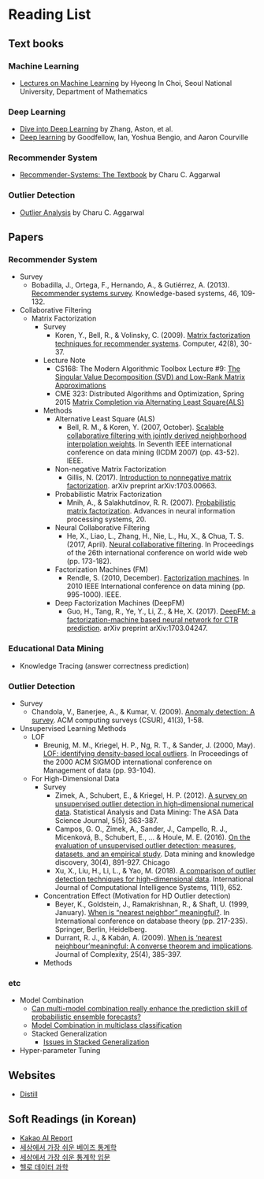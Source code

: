 # Reading List

## Text books
### Machine Learning
- [Lectures on Machine Learning](http://www.math.snu.ac.kr/~hichoi/machinelearning/index.html) by Hyeong In Choi, Seoul National University, Department of Mathematics

### Deep Learning
- [Dive into Deep Learning](https://d2l.ai/) by Zhang, Aston, et al.
- [Deep learning](https://www.deeplearningbook.org/front_matter.pdf) by Goodfellow, Ian, Yoshua Bengio, and Aaron Courville

### Recommender System
- [Recommender-Systems: The Textbook](https://d1wqtxts1xzle7.cloudfront.net/63186644/2016_Book_RecommenderSystems20200503-102501-wsddcn-with-cover-page-v2.pdf?Expires=1646156544&Signature=CcG3hMtXlo5DVbWh6byEceCXyi0E0cuUlp2XI5q4q1BoVW8DmUY75NnNvf1WVfQAO7wS8YhiGeF2VW5hRiXLPNd2oUFv8ygBTdU9IOxcGjvwgvLzGolGNtMjzadXeYtdWnQI9eEZvMFpcv3tTq4aMuMhEzMJtBLwe3GUCf-JP1yIreto2l3bO5KniB0EKkHi4CAgOgTRw7Rdh1YF3sWiD~ymU5-rKx42wH1HvLq7vg9jtL73s9sClk-L1aFXb5ktMmZmFUX3awRgaMMT7XEK6L2mbpUMnEDcbpWPGq7dYBvuj0xldRp-BGIfthjengR1ENfFPDbgXxckIDmIznitEg__&Key-Pair-Id=APKAJLOHF5GGSLRBV4ZA) by Charu C. Aggarwal
### Outlier Detection
- [Outlier Analysis](https://d1wqtxts1xzle7.cloudfront.net/57870486/Outlier-Analysis-with-cover-page-v2.pdf?Expires=1646156648&Signature=DeivOYXXH3LY5cY-v782O4GBHUKYglvAFxQScRRCylaxOAikFQU5pkiNubLvhzCSzsDTZn-o6H5EHdwl51jiHrTzaiKxXNbgh-JrGzzVRfxxeGIOsoJYM-Y46WVwfcAjzpB5RWy6udkbJSxBVeUXcXvvTzq4mkxcdQ5y5wOJedcDah5sBslff7tWQrI7wBJXHntpJ48VaNOG25kjQ0mwpjd9lfme0hJpaexIwMvPfBUskjkilUu~GZinCj-mmgL~pgySG4Rq-6Rl95K-pWgkkUW7YNnQtvgQaGj6~il4hXeZ~bxCBxfpYbFyyy6XaHS9MDp7uGc2-9SoFonSkqEgiA__&Key-Pair-Id=APKAJLOHF5GGSLRBV4ZA) by Charu C. Aggarwal


## Papers

### Recommender System
- Survey
  - Bobadilla, J., Ortega, F., Hernando, A., & Gutiérrez, A. (2013). [Recommender systems survey]((https://reader.elsevier.com/reader/sd/pii/S0950705113001044?token=553447D6D7B8A4E3226134561D3B99E932D26D1157D2978A108E8A3DAD9C9827EE90A04018A39894E7D04D8B0B777252&originRegion=us-east-1&originCreation=20220311004943)). Knowledge-based systems, 46, 109-132.
- Collaborative Filtering
  - Matrix Factorization
    - Survey
      - Koren, Y., Bell, R., & Volinsky, C. (2009). [Matrix factorization techniques for recommender systems](https://www.inf.unibz.it/~ricci/ISR/papers/ieeecomputer.pdf). Computer, 42(8), 30-37.
    - Lecture Note
      - CS168: The Modern Algorithmic Toolbox Lecture #9: [The Singular Value Decomposition (SVD) and Low-Rank Matrix Approximations](http://citeseerx.ist.psu.edu/viewdoc/download;jsessionid=9FDFC0123B6694B3FF30191E1304C55F?doi=10.1.1.725.8741&rep=rep1&type=pdf)
      - CME 323: Distributed Algorithms and Optimization, Spring 2015 [Matrix Completion via Alternating Least Square(ALS)](http://stanford.edu/~rezab/classes/cme323/S15/notes/lec14.pdf)
    - Methods  
      - Alternative Least Square (ALS)
        - Bell, R. M., & Koren, Y. (2007, October). [Scalable collaborative filtering with jointly derived neighborhood interpolation weights](https://ieeexplore.ieee.org/stamp/stamp.jsp?arnumber=4470228&casa_token=if_rND5ujU8AAAAA:nHRXPYaN2YMBj4hOheqYfGekrJLpU6wMuvwQP9xDCV9zUQqDhcro31RR9IMQrEcB1D_FH13Ll5Q&tag=1). In Seventh IEEE international conference on data mining (ICDM 2007) (pp. 43-52). IEEE.
      - Non-negative Matrix Factorization
        - Gillis, N. (2017). [Introduction to nonnegative matrix factorization](https://arxiv.org/pdf/1703.00663.pdf). arXiv preprint arXiv:1703.00663.
      - Probabilistic Matrix Factorization
        - Mnih, A., & Salakhutdinov, R. R. (2007). [Probabilistic matrix factorization](https://proceedings.neurips.cc/paper/2007/file/d7322ed717dedf1eb4e6e52a37ea7bcd-Paper.pdf). Advances in neural information processing systems, 20.
      - Neural Collaborative Filtering
        - He, X., Liao, L., Zhang, H., Nie, L., Hu, X., & Chua, T. S. (2017, April). [Neural collaborative filtering](https://dl.acm.org/doi/pdf/10.1145/3038912.3052569?casa_token=kcPSEjY_YJkAAAAA:7hlKuZGwuuoMYwQUDsU0owoB_qbPYwJ7nRCo5I7NJXk0Vgfvr5j-4udGQELZYsNYiaWxFu_owwmy). In Proceedings of the 26th international conference on world wide web (pp. 173-182).
      - Factorization Machines (FM)
        - Rendle, S. (2010, December). [Factorization machines](https://analyticsconsultores.com.mx/wp-content/uploads/2019/03/Factorization-Machines-Steffen-Rendle-Osaka-University-2010.pdf). In 2010 IEEE International conference on data mining (pp. 995-1000). IEEE. 
      - Deep Factorization Machines (DeepFM)
        - Guo, H., Tang, R., Ye, Y., Li, Z., & He, X. (2017). [DeepFM: a factorization-machine based neural network for CTR prediction](https://arxiv.org/pdf/1703.04247.pdf，这个是华为用在应用商店做排序的%E3%80%82这两个算法既可以在广告中做ctr预估，也可以在推荐系统中做排序%E3%80%82). arXiv preprint arXiv:1703.04247.


### Educational Data Mining
- Knowledge Tracing (answer correctness prediction)


### Outlier Detection
- Survey 
  - Chandola, V., Banerjee, A., & Kumar, V. (2009). [Anomaly detection: A survey](https://conservancy.umn.edu/bitstream/handle/11299/215731/07-017.pdf?sequence=1). ACM computing surveys (CSUR), 41(3), 1-58.
- Unsupervised Learning Methods
  - LOF
    - Breunig, M. M., Kriegel, H. P., Ng, R. T., & Sander, J. (2000, May). [LOF: identifying density-based local outliers](https://dl.acm.org/doi/pdf/10.1145/342009.335388?casa_token=qB9shs2wYrEAAAAA:SAupZ3128dEneCw2U_na34GRnCalsVfx4PdiqlaQBtj4Aw59VYVuY55v1-e3P8b4gFssW29kg4ik). In Proceedings of the 2000 ACM SIGMOD international conference on Management of data (pp. 93-104).
  - For High-Dimensional Data
    - Survey
      - Zimek, A., Schubert, E., & Kriegel, H. P. (2012). [A survey on unsupervised outlier detection in high‐dimensional numerical data](https://onlinelibrary.wiley.com/doi/pdf/10.1002/sam.11161?casa_token=icDu1psN5dkAAAAA:9mJA1-D1kjaQYLiG_ClD9V10Ls6TzOC_Szz8jsjV1pvDQeoLnHtcc6IYrHijmUhJBHsMwFPaqdnEMoY). Statistical Analysis and Data Mining: The ASA Data Science Journal, 5(5), 363-387.
      - Campos, G. O., Zimek, A., Sander, J., Campello, R. J., Micenková, B., Schubert, E., ... & Houle, M. E. (2016). [On the evaluation of unsupervised outlier detection: measures, datasets, and an empirical study](https://www.proquest.com/openview/680cbe1465cde1fe5386f3aeba4d8cb0/1.pdf?pq-origsite=gscholar&cbl=43030&casa_token=GyAgPM0lhSsAAAAA:2L-tdQtGk9Nt17JhOOQXNUw01m9LtQEJu727pXcKLvS2iHa1Uh18pm9oovwHgjJNFJr1Fa-mIw). Data mining and knowledge discovery, 30(4), 891-927.
        Chicago
      - Xu, X., Liu, H., Li, L., & Yao, M. (2018). [A comparison of outlier detection techniques for high-dimensional data](https://www.atlantis-press.com/article/25892518.pdf). International Journal of Computational Intelligence Systems, 11(1), 652.
    - Concentration Effect (Motivation for HD Outlier detection)
      - Beyer, K., Goldstein, J., Ramakrishnan, R., & Shaft, U. (1999, January). [When is “nearest neighbor” meaningful?](https://minds.wisconsin.edu/bitstream/handle/1793/60174/TR1377.pdf?sequence=1). In International conference on database theory (pp. 217-235). Springer, Berlin, Heidelberg.
      - Durrant, R. J., & Kabán, A. (2009). [When is ‘nearest neighbour’meaningful: A converse theorem and implications](https://www.sciencedirect.com/science/article/pii/S0885064X09000260). Journal of Complexity, 25(4), 385-397.
    - Methods

### etc
- Model Combination
  - [Can multi-model combination really enhance the prediction
    skill of probabilistic ensemble forecasts?](https://rmets.onlinelibrary.wiley.com/doi/pdfdirect/10.1002/qj.210?casa_token=ABUs37ApamoAAAAA:5x4sB2xjMmAx3xg85NuikkvyodCnRIX4ZLd3P253rin_JVgE8t52p_Sox0RZMKC4kLrZCKGiIt4r0kI)
  - [Model Combination in multiclass classification](https://www.proquest.com/openview/eeb8f8b64391d56327c6eac829c3cb20/1?pq-origsite=gscholar&cbl=18750)
  - Stacked Generalization
    - [Issues in Stacked Generalization](https://www.jair.org/index.php/jair/article/view/10228)
- Hyper-parameter Tuning

## Websites
- [Distill](https://distill.pub/)

## Soft Readings (in Korean)
- [Kakao AI Report](http://aitimes.org/archives/1339)
- [세상에서 가장 쉬운 베이즈 통계학](http://www.kyobobook.co.kr/product/detailViewKor.laf?mallGb=KOR&ejkGb=KOR&barcode=9788965022718)
- [세상에서 가장 쉬운 통계학 입문](http://www.kyobobook.co.kr/product/detailViewKor.laf?mallGb=KOR&ejkGb=KOR&barcode=9788990994004)
- [헬로 데이터 과학](http://www.kyobobook.co.kr/product/detailViewKor.laf?ejkGb=KOR&mallGb=KOR&barcode=9788968482656)

